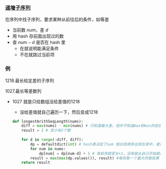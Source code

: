 ### [递增子序列](https://leetcode.cn/studyplan/dynamic-programming/#:~:text=%E5%9B%B0%E9%9A%BE-,%E6%9C%80%E9%95%BF%E9%80%92%E5%A2%9E%E5%AD%90%E5%BA%8F%E5%88%97,-%E6%9C%80%E9%95%BF%E9%80%92%E5%A2%9E%E5%AD%90)

在序列中找子序列，要求某种从前往后的条件，如等差

- 当前数 $num$，差 $d$
- 用 hash 存前面出现过的数
- 查 $num - d$ 是否在 hash 里
  - 在就说明能满足条件
  - 不在就跳过当前项



### 例

1218.最长给定差的子序列

1027.最长等差数列

- 1027 就是只给数组没给差值的1218

  - 没给差值就自己遍历一下，然后变成1218

  ```python
  def longestArithSeqLength(nums):
      diff = max(nums) - min(nums) # 只知道最大差，但并不知道max和min的前后，故差值也可能是min-max为负
      result = 2 # 至少有2个数
      
      for d in range(-diff, diff):
          dp = defaultdict(int) # hash表决定了num 按出现顺序出现在其中，查前序的时候一定是查到在num出现之前的
          for num in nums:
              dp[num] = dp[num-d] + 1 # 有前序就变长+1，没有就从自己开始就是1
          result = max(max(dp.values()), result) #每轮取一个最大的做结果
      return result
  ```

